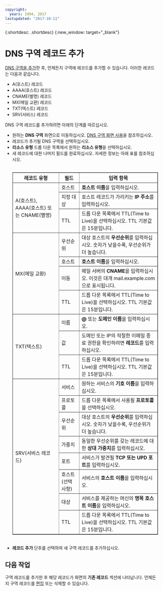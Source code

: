 ```yaml
---
copyright:
  years: 1994, 2017
lastupdated: "2017-10-11"
---
```


{:shortdesc: .shortdesc}
{:new_window: target="_blank"}

# DNS 구역 레코드 추가

[DNS 구역을 추가](add-dns-zone.html)한 후, 언제든지 구역에 레코드를 추가할 수 있습니다. 이러한 레코드는 다음과 같습니다. 

* A(호스트) 레코드
* AAAA(호스트) 레코드
* CNAME(별명) 레코드
* MX(메일 교환) 레코드
* TXT(텍스트) 레코드
* SRV(서비스) 레코드

DNS 구역 레코드를 추가하려면 아래의 단계를 따르십시오. 

* 원하는 **DNS 구역** 화면으로 이동하십시오. [DNS 구역 화면 사용](use-dns-zones-screen.html)을 참조하십시오. 
* 레코드가 추가될 DNS 구역을 선택하십시오. 
* **리소스 유형** 드롭 다운 목록에서 원하는 **리소스 유형**을 선택하십시오. 
* 새 레코드에 대한 나머지 필드를 완료하십시오. 자세한 정보는 아래 표를 참조하십시오. <br/><br/><table border="1"><tbody><tr><th>레코드 유형</th><th>필드</th><th>입력 항목</th></tr><tr><td rowspan="3">A(호스트), AAAA(호스트) 또는 CNAME(별명)</td><td>호스트</td><td><strong>호스트 이름</strong>을 입력하십시오. </td></tr><tr><td>지정 대상</td><td>호스트 레코드가 가리키는 <strong>IP 주소</strong>를 입력하십시오. </td></tr><tr><td>TTL</td><td>드롭 다운 목록에서 TTL(Time to Live)을 선택하십시오. TTL 기본값은 15분입니다. </td></tr><tr><td rowspan="4">MX(메일 교환)</td><td>우선순위</td><td>대상 호스트의 <strong>우선순위</strong>를 입력하십시오. 숫자가 낮을수록, 우선순위가 더 높습니다. </td></tr><tr><td>호스트</td><td><strong>호스트 이름</strong>을 입력하십시오. </td></tr><tr><td>이동</td><td>메일 서버의 <strong>CNAME</strong>을 입력하십시오. 이것은 대개 mail.example.com으로 표시됩니다. </td></tr><tr><td>TTL</td><td>드롭 다운 목록에서 TTL(Time to Live)을 선택하십시오. TTL 기본값은 15분입니다. </td></tr><tr><td rowspan="3">TXT(텍스트)</td><td>이름</td><td><strong>@</strong> 또는 <strong>도메인 이름</strong>을 입력하십시오. </td></tr><tr><td>값</td><td>도메인 또는 IP의 적절한 이메일 종료 권한을 확인하려면 <strong>레코드</strong>를 입력하십시오. </td></tr><tr><td>TTL</td><td>드롭 다운 목록에서 TTL(Time to Live)을 선택하십시오. TTL 기본값은 15분입니다. </td></tr><tr><td rowspan="8">SRV(서비스 레코드)</td><td>서비스</td><td>원하는 서비스의 <strong>기호 이름</strong>을 입력하십시오. </td></tr><tr><td>프로토콜</td><td>드롭 다운 목록에서 사용될 <strong>프로토콜</strong>을 선택하십시오. </td></tr><tr><td>우선순위</td><td>대상 호스트의 <strong>우선순위</strong>를 입력하십시오. 숫자가 낮을수록, 우선순위가 더 높습니다. </td></tr><tr><td>가중치</td><td>동일한 우선순위를 갖는 레코드에 대한 <strong>상대 가중치</strong>를 입력하십시오. </td></tr><tr><td>포트</td><td>서비스가 발견될 <strong>TCP 또는 UPD 포트</strong>를 입력하십시오. </td></tr><tr><td>호스트(선택사항)</td><td>서비스의 <strong>호스트 이름</strong>을 입력하십시오. </td></tr><tr><td>대상</td><td>서비스를 제공하는 머신의 <strong>명목 호스트 이름</strong>을 입력하십시오. </td></tr><tr><td>TTL</td><td>드롭 다운 목록에서 TTL(Time to Live)을 선택하십시오. TTL 기본값은 15분입니다. </td></tr></tbody></table><br/>
* **레코드 추가** 단추를 선택하여 새 구역 레코드를 추가하십시오. 

## 다음 작업

구역 레코드를 추가한 후 해당 레코드가 화면의 **기존 레코드** 섹션에 나타납니다. 언제든지 구역 레코드를 [편집](edit-dns-zone-record.html) 또는 삭제할 수 있습니다. 
